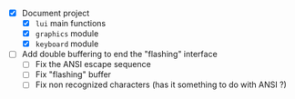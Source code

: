 - [x] Document project
  - [x] `lui` main functions
  - [x] `graphics` module
  - [x] `keyboard` module

- [ ] Add double buffering to end the "flashing" interface
  - [ ] Fix the ANSI escape sequence
  - [ ] Fix "flashing" buffer
  - [ ] Fix non recognized characters (has it something to do with ANSI ?)